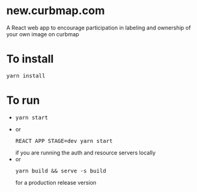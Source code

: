 # new.curbmap.com
A React web app to encourage participation in labeling and ownership of your own image on curbmap


# To install
<pre>yarn install</pre>

# To run
* <pre>yarn start</pre>
* or <pre>REACT_APP_STAGE=dev yarn start</pre> if you are running the auth and resource servers locally
* or <pre>yarn build && serve -s build</pre> for a production release version